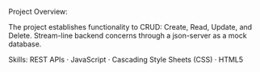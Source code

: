 
Project Overview:

The project establishes functionality to CRUD: Create, Read, Update, and Delete. Stream-line backend concerns through a json-server as a mock database.

Skills: REST APIs · JavaScript · Cascading Style Sheets (CSS) · HTML5